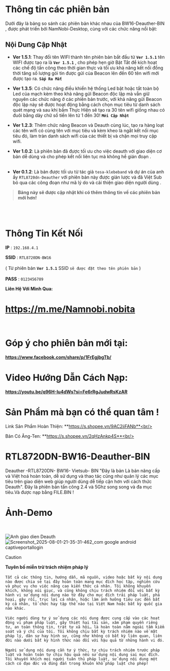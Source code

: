 

# Thông tin các phiên bản 

Dưới đây là bảng so sánh các phiên bản khác nhau của BW16-Deauther-BIN , được phát triển bởi NamNobi-Desktop, cùng với các chức năng nổi bật:


## Nội Dung Cập Nhật
- **Ver 1.5.1**: Thay đổi tên WIFI thành tên phiên bản bắt đầu từ **``Ver 1.5.1``** tên WIFI được tạo ra là **``Ver 1.5.1``** , cho phép hẹn giờ Bật Tắt để kích hoạt các chế độ tấn công theo thời gian thực và tối ưu khả năng kết nối đồng thời tăng số lượng gói tin được gửi của Beacon lên đến 60 tên wifi mới được tạo ra. **``Sắp Ra Mắt``**<br/>

- **Ver 1.3.5**: Có chức năng điều khiển hệ thống Led bật hoặc tắt toàn bộ Led của mạch kèm theo khả năng gửi Beacon độc lập mà vẫn giữ nguyên các chức năng ở các phiên bản trước, với khả năng gửi Beacon độc lập này sẽ được hoạt động bằng cách chọn mục tiêu từ danh sách quét mạng và sau khi bấm Thực Hiện sẽ tạo ra 30 tên wifi giống nhau có đuôi bằng dãy chữ số tiến lên từ 1 đến 30!  **``Mới Cập Nhật``**<br/>

- **Ver 1.2.3**: Thêm chức năng Beacon và Deauth cùng lúc, tạo ra hàng loạt các tên wifi có cùng tên với mục tiêu và kèm kheo là ngắt kết nối mục tiêu đó, làm tràn danh sách wifi của các thiết bị và chặn mọi truy cập wifi.<br/>

- **Ver 1.0.2**: Là phiên bản đã được tối ưu cho việc deauth với giao diện cơ bản dễ dùng và cho phép kết nối liên tục mà không hề gián đoạn .<br/><br/>

- **Ver 0.1.2**: Là bản được tối ưu từ tác giả ``tesa-klebeband`` và dự án của anh ấy ``RTL8720dn-Deauther`` với phiên bản này được giản lược và đã Việt Sub bỏ qua các công đoạn như mã lý do và cải thiện giao diện người dùng .

> **Bảng này sẽ được cập nhật khi có thêm thông tin về các phiên bản mới hơn!**




<br/><br/>



# Thông Tin Kết Nối 
**IP** : ``192.168.4.1`` <br/>

**SSID** : ``RTL8720DN-BW16``  <br/><br/>
( Từ phiên bản **``Ver 1.5.1``** SSID ``sẽ được đặt theo tên phiên bản`` ) <br/><br/>
**PASS** : ``0123456789``<br/>

**Liên Hệ Với Mình Qua:** 
# https://m.me/Namnobi.nobita <br/><br/>

# Góp ý cho phiên bản mới tại:<br/>

**https://www.facebook.com/share/p/1FrEgjbgTb/** <br/>


# Video Hướng Dẫn Cách Nạp:
**https://youtu.be/q96H-Iu4dWs?si=Fe6rRgJudwRsKzAR**

# Sản Phẩm mà bạn có thể quan tâm !<br/>

Link Sản Phẩm Hoàn Thiện: **https://s.shopee.vn/9AC2ijFANb**<br/>
 
Bản Có Ăng-Ten: **https://s.shopee.vn/2qHzAnkp4S**<br/>
<br/>


# RTL8720DN-BW16-Deauther-BIN <br/>
Deauther -RTL8720DN- BW16- Vietsub- BIN "Đây là bản Là bản nâng cấp và Việt hoá hoàn toàn, dễ sử dụng và thao tác cũng như quản lý các mục tiêu trên giao diện web giúp người dùng dễ tiếp cận hơn với cách thức Deauth". Đây là phiên bản tấn công 2.4 và 5Ghz song song và đa mục tiêu.Và được nạp bằng FILE.BIN !

# **Ảnh-Demo**
<br/>

![Anh giao dien Deauth](https://github.com/user-attachments/assets/ae5f0256-7ce3-4edc-b598-52923baf3cc1)
![Screenshot_2025-08-01-21-35-31-462_com google android captiveportallogin](https://github.com/user-attachments/assets/638a5d86-6738-4d98-aed6-7f7cb51753ac)




> [!CAUTION]
**Tuyên bố miễn trừ trách nhiệm pháp lý**<br/><br/>
``Tất cả các thông tin, hướng dẫn, mã nguồn, video hoặc bất kỳ nội dung nào được chia sẻ tại đây hoàn toàn mang mục đích học tập, nghiên cứu và phục vụ cho việc nâng cao kiến thức cá nhân. Tôi không khuyến khích, không xúi giục, và cũng không chịu trách nhiệm đối với bất kỳ hành vi sử dụng nội dung nào từ đây cho mục đích trái pháp luật, phá hoại, gây rối, trục lợi cá nhân, hoặc làm ảnh hưởng tiêu cực đến bất kỳ cá nhân, tổ chức hay tập thể nào tại Việt Nam hoặc bất kỳ quốc gia nào khác.``<br/><br/>
``Việc người dùng tự ý sử dụng các nội dung được cung cấp vào các hoạt động vi phạm pháp luật, gây thiệt hại tài sản, xâm phạm quyền riêng tư, an toàn thông tin, trật tự xã hội… là hoàn toàn nằm ngoài tầm kiểm soát và ý chí của tôi. Tôi không chịu bất kỳ trách nhiệm nào về mặt pháp lý, dân sự hay hình sự, cũng như không có bất kỳ liên quan, liên đới nào dưới bất kỳ hình thức nào đối với hậu quả từ những hành vi đó.``<br/><br/>
``Người sử dụng nội dung cần tự ý thức, tự chịu trách nhiệm trước pháp luật và hoàn toàn tự chịu hậu quả nếu sử dụng nội dung sai mục đích. Tôi khuyến khích mọi người tuân thủ pháp luật, sử dụng nội dung một cách có đạo đức và đúng đắn trong khuôn khổ pháp luật cho phép!``
